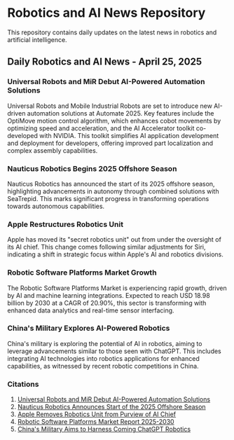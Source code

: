 # Robotics and AI News Repository

This repository contains daily updates on the latest news in robotics and artificial intelligence.

## Daily Robotics and AI News - April 25, 2025

### **Universal Robots and MiR Debut AI-Powered Automation Solutions**
Universal Robots and Mobile Industrial Robots are set to introduce new AI-driven automation solutions at Automate 2025. Key features include the OptiMove motion control algorithm, which enhances cobot movements by optimizing speed and acceleration, and the AI Accelerator toolkit co-developed with NVIDIA. This toolkit simplifies AI application development and deployment for developers, offering improved part localization and complex assembly capabilities.

### **Nauticus Robotics Begins 2025 Offshore Season**
Nauticus Robotics has announced the start of its 2025 offshore season, highlighting advancements in autonomy through combined solutions with SeaTrepid. This marks significant progress in transforming operations towards autonomous capabilities.

### **Apple Restructures Robotics Unit**
Apple has moved its "secret robotics unit" out from under the oversight of its AI chief. This change comes following similar adjustments for Siri, indicating a shift in strategic focus within Apple's AI and robotics divisions.

### **Robotic Software Platforms Market Growth**
The Robotic Software Platforms Market is experiencing rapid growth, driven by AI and machine learning integrations. Expected to reach USD 18.98 billion by 2030 at a CAGR of 20.90%, this sector is transforming with enhanced data analytics and real-time sensor interfacing.

### **China's Military Explores AI-Powered Robotics**
China's military is exploring the potential of AI in robotics, aiming to leverage advancements similar to those seen with ChatGPT. This includes integrating AI technologies into robotics applications for enhanced capabilities, as witnessed by recent robotic competitions in China.

### Citations
1. [Universal Robots and MiR Debut AI-Powered Automation Solutions](https://www.roboticstomorrow.com/news/2025/04/25/universal-robots-and-mobile-industrial-robots-to-debut-new-and-ai-powered-automation-solutions-across-integrated-industry-workflows-at-automate-2025/24645/)
2. [Nauticus Robotics Announces Start of the 2025 Offshore Season](https://www.prnewswire.com/news-releases/nauticus-robotics-announces-start-of-the-2025-offshore-season-302438020.html)
3. [Apple Removes Robotics Unit from Purview of AI Chief](https://www.pymnts.com/apple/2025/report-apple-removes-robotics-unit-from-purview-of-ai-chief/)
4. [Robotic Software Platforms Market Report 2025-2030](https://www.globenewswire.com/news-release/2025/04/25/3068155/0/en/Robotic-Software-Platforms-Market-Report-2025-2030-AI-Driven-Robotics-Fuel-Explosive-Growth-Industry-to-Reach-USD-18-98-Billion-by-2030-at-20-90-CAGR.html)
5. [China's Military Aims to Harness Coming ChatGPT Robotics](https://www.defenseone.com/technology/2025/04/chinas-military-aims-harness-coming-chatgpt-robotics/404811/)